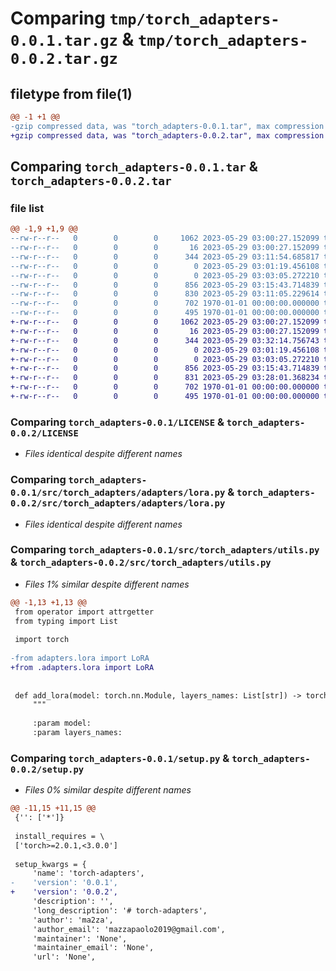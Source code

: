 # Comparing `tmp/torch_adapters-0.0.1.tar.gz` & `tmp/torch_adapters-0.0.2.tar.gz`

## filetype from file(1)

```diff
@@ -1 +1 @@
-gzip compressed data, was "torch_adapters-0.0.1.tar", max compression
+gzip compressed data, was "torch_adapters-0.0.2.tar", max compression
```

## Comparing `torch_adapters-0.0.1.tar` & `torch_adapters-0.0.2.tar`

### file list

```diff
@@ -1,9 +1,9 @@
--rw-r--r--   0        0        0     1062 2023-05-29 03:00:27.152099 torch_adapters-0.0.1/LICENSE
--rw-r--r--   0        0        0       16 2023-05-29 03:00:27.152099 torch_adapters-0.0.1/README.md
--rw-r--r--   0        0        0      344 2023-05-29 03:11:54.685817 torch_adapters-0.0.1/pyproject.toml
--rw-r--r--   0        0        0        0 2023-05-29 03:01:19.456108 torch_adapters-0.0.1/src/torch_adapters/__init__.py
--rw-r--r--   0        0        0        0 2023-05-29 03:03:05.272210 torch_adapters-0.0.1/src/torch_adapters/adapters/__init__.py
--rw-r--r--   0        0        0      856 2023-05-29 03:15:43.714839 torch_adapters-0.0.1/src/torch_adapters/adapters/lora.py
--rw-r--r--   0        0        0      830 2023-05-29 03:11:05.229614 torch_adapters-0.0.1/src/torch_adapters/utils.py
--rw-r--r--   0        0        0      702 1970-01-01 00:00:00.000000 torch_adapters-0.0.1/setup.py
--rw-r--r--   0        0        0      495 1970-01-01 00:00:00.000000 torch_adapters-0.0.1/PKG-INFO
+-rw-r--r--   0        0        0     1062 2023-05-29 03:00:27.152099 torch_adapters-0.0.2/LICENSE
+-rw-r--r--   0        0        0       16 2023-05-29 03:00:27.152099 torch_adapters-0.0.2/README.md
+-rw-r--r--   0        0        0      344 2023-05-29 03:32:14.756743 torch_adapters-0.0.2/pyproject.toml
+-rw-r--r--   0        0        0        0 2023-05-29 03:01:19.456108 torch_adapters-0.0.2/src/torch_adapters/__init__.py
+-rw-r--r--   0        0        0        0 2023-05-29 03:03:05.272210 torch_adapters-0.0.2/src/torch_adapters/adapters/__init__.py
+-rw-r--r--   0        0        0      856 2023-05-29 03:15:43.714839 torch_adapters-0.0.2/src/torch_adapters/adapters/lora.py
+-rw-r--r--   0        0        0      831 2023-05-29 03:28:01.368234 torch_adapters-0.0.2/src/torch_adapters/utils.py
+-rw-r--r--   0        0        0      702 1970-01-01 00:00:00.000000 torch_adapters-0.0.2/setup.py
+-rw-r--r--   0        0        0      495 1970-01-01 00:00:00.000000 torch_adapters-0.0.2/PKG-INFO
```

### Comparing `torch_adapters-0.0.1/LICENSE` & `torch_adapters-0.0.2/LICENSE`

 * *Files identical despite different names*

### Comparing `torch_adapters-0.0.1/src/torch_adapters/adapters/lora.py` & `torch_adapters-0.0.2/src/torch_adapters/adapters/lora.py`

 * *Files identical despite different names*

### Comparing `torch_adapters-0.0.1/src/torch_adapters/utils.py` & `torch_adapters-0.0.2/src/torch_adapters/utils.py`

 * *Files 1% similar despite different names*

```diff
@@ -1,13 +1,13 @@
 from operator import attrgetter
 from typing import List
 
 import torch
 
-from adapters.lora import LoRA
+from .adapters.lora import LoRA
 
 
 def add_lora(model: torch.nn.Module, layers_names: List[str]) -> torch.nn.Module:
     """
 
     :param model:
     :param layers_names:
```

### Comparing `torch_adapters-0.0.1/setup.py` & `torch_adapters-0.0.2/setup.py`

 * *Files 0% similar despite different names*

```diff
@@ -11,15 +11,15 @@
 {'': ['*']}
 
 install_requires = \
 ['torch>=2.0.1,<3.0.0']
 
 setup_kwargs = {
     'name': 'torch-adapters',
-    'version': '0.0.1',
+    'version': '0.0.2',
     'description': '',
     'long_description': '# torch-adapters',
     'author': 'ma2za',
     'author_email': 'mazzapaolo2019@gmail.com',
     'maintainer': 'None',
     'maintainer_email': 'None',
     'url': 'None',
```

